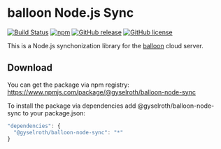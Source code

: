 # balloon Node.js Sync
[![Build Status](https://travis-ci.org/gyselroth/balloon-node-sync.svg?branch=master)](https://travis-ci.org/gyselroth/balloon-node-sync)
[![npm](https://img.shields.io/npm/v/@gyselroth/balloon-node-sync.svg)](https://www.npmjs.com/package/@gyselroth/balloon-node-sync)
[![GitHub release](https://img.shields.io/github/release/gyselroth/balloon-node-sync.svg)](https://github.com/gyselroth/balloon-client-desktop/releases)
[![GitHub license](https://img.shields.io/badge/license-MIT-blue.svg)](https://raw.githubusercontent.com/gyselroth/balloon-node-sync/master/LICENSE)

This is a Node.js synchonization library for the [balloon](https://github.com/gyselroth/balloon) cloud server.

## Download
You can get the package via npm registry:\
https://www.npmjs.com/package/@gyselroth/balloon-node-sync

To install the package via dependencies add @gyselroth/balloon-node-sync to your package.json: 
```javascript
"dependencies": {
  "@gyselroth/balloon-node-sync": "*"
}
```
